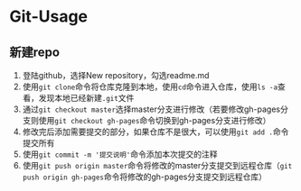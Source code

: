 # Git-Usage

## 新建repo
1. 登陆github，选择New repository，勾选readme.md
2. 使用`git clone`命令将仓库克隆到本地，使用`cd`命令进入仓库，使用`ls -a`查看，发现本地已经新建`.git`文件
3. 通过`git checkout master`选择master分支进行修改（若要修改gh-pages分支则使用`git checkout gh-pages`命令切换到gh-pages分支进行修改）
4. 修改完后添加需要提交的部分，如果仓库不是很大，可以使用`git add .`命令提交所有
5. 使用`git commit -m '提交说明'`命令添加本次提交的注释
6. 使用`git push origin master`命令将修改的master分支提交到远程仓库（`git push origin gh-pages`命令将修改的gh-pages分支提交到远程仓库）
